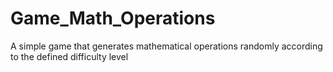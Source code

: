 # Game_Math_Operations
A simple game that generates mathematical operations randomly according to the defined difficulty level
